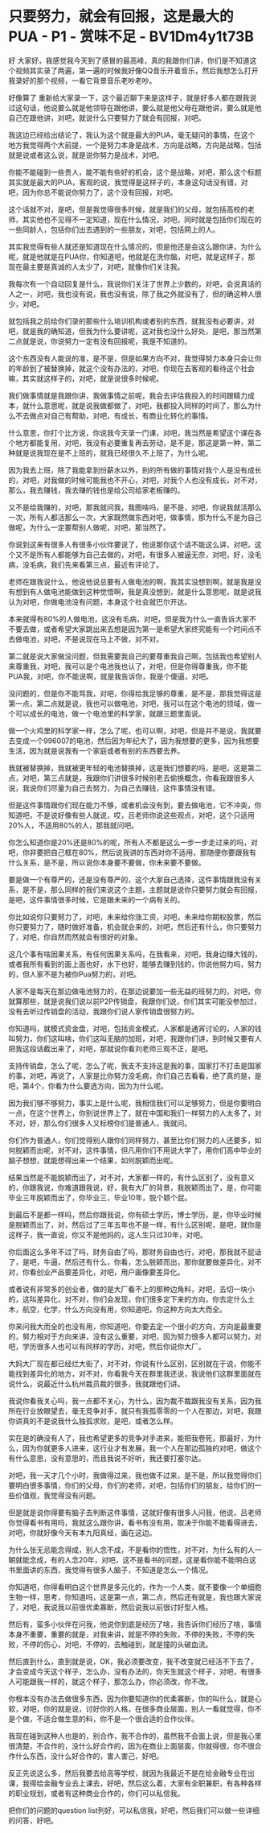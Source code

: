 # 只要努力，就会有回报，这是最大的PUA - P1 - 赏味不足 - BV1Dm4y1t73B

好 大家好，我感觉我今天到了感冒的最高峰，真的我跟你们讲，你们是不知道这个视频其实录了两遍，第一遍的时候我好像QQ音乐开着音乐，然后我想怎么打开我录好的那个视频，一看它背景音乐老吵老吵。

好像算了 重新给大家录一下，这个最近聊下来是这样子，就是好多人都在跟我说过这句话，他说要么就是他领导在跟他讲，要么就是他父母在跟他讲，要么就是他自己在跟他讲，对吧，就说什么只要努力了就会有回报，对吧。

我这边已经给出结论了，我认为这个就是最大的PUA，毫无疑问的事情，在这个地方我觉得两个大前提，一个是努力本身是战术，方向是战略，方向是战略，包括就是说或者这么说，就是说你努力是战术，对吧。

你能不能碰到一些贵人，能不能有些好的机会，这个是战略，对吧，那么这个标题其实就是最大的PUA，客观的说，我觉得是这样子的，本身这句话没有错，对吧，因为你总不能说你努力了，这个没有回报，对吧。

这个话就不对，是吧，但是我觉得很多时候，就是我们的父母，就包括高校的老师，其实他也不见得不一定知道，现在什么情况，对吧，同时就是包括你们现在的一些同龄人，包括你们出去遇到的一些朋友，对吧，包括网上的人。

其实我觉得有些人就还是知道现在什么情况的，但是他还是会这么跟你讲，为什么呢，就是他就是在PUA你，你知道吧，他就是在洗你脑，对吧，就是这样子，那现在最主要是真诚的人太少了，对吧，就像你们关注我。

我每次有一个自动回复是什么，我说你们关注了世界上少数的，对吧，会说真话的人之一，对吧，我也没有说，我也没有说，除了我之外就没有了，但的确这种人很少，对吧。

就包括我之前给你们录的那些什么培训机构或者别的东西，就我没有必要讲，对吧，就是我的确知道，但我为什么要讲呢，这对我也没什么好处，是吧，那当然第二点就是说，你说努力一定有没有回报呢，我是不知道的。

这个东西没有人能说的准，是不是，但是如果方向不对，我觉得努力本身只会让你的年龄到了被替换掉，就这个没有办法的，对吧，你现在去客观的看待这个社会嘛，其实就这样子的，对吧，就是说很多时候呢。

我们做事情就是我跟你讲，我做事情之前呢，我会去评估我投入的时间跟精力成本，就什么意思呢，就是说我做都做了，对吧，我都投入同样的时间了，那么为什么不去做点对自己有帮助，对吧，有成长，有商业化转化的事情。

什么意思，你打个比方说，你说我今天录一门课，对吧，我当然是希望这个课在各个地方都能复用，对吧，我没有必要重复再去劳动，是不是，那这是第一种，第二种就是说我现在是不上班的，就我已经很久不上班了，为什么呢。

因为我去上班，除了我能拿到份薪水以外，别的所有做的事情对我个人是没有成长的，对吧，对我做的时候可能我也不开心，对吧，对我个人也没有成长，对不对，那么，我去赚钱，我去赚的钱也是给公司给家老板赚的。

又不是给我赚的，对吧，那我就问我，我图啥吗，是不是，对吧，你说我就活那么一次，所有人都活那么一次，大家既然做东西对吧，做事情，那为什么不是为自己做呢，为什么一定要帮别人做呢，对吧，那当然了。

你说到这来有很多人有很多小伙伴要说了，他说那你这个话不能这么讲，对吧，这个又不是所有人都能够为自己去做的，对吧，有很多人被逼无奈，对吧，好，没毛病，没毛病，我们先来看第三点，最近有评论了。

老师在跟我说什么，他说他说总要有人做电池的啊，我其实没想到啊，就是我是没有想到有人做电池能做到这种觉悟啊，我是真没想到，就是什么意思呢，就是说我认为对吧，你做电池没有问题，本身这个社会就巴尔开达。

本来就得有80%的人做电池，这没有毛病，对吧，但是我为什么一直告诉大家不不要去做，或者希望大家跳出来去想是因为第一是希望大家终究能有一个时间点不去做电池，对吧，不是说现在马上不做，对不对。

第二就是说大家做没问题，但我需要我自己的要尊重我自己啊，包括我也希望别人来尊重我，对吧，我可以是个电池我也认了，对吧，但是你得尊重我，你不能PUA我，对吧，你不能说啊，就是我告诉你，我是个傻逼，对吧。

没问题的，但是你不能骂我，对吧，你得给我足够的尊重，是不是，那我觉得这是第一点，第二点就是说，我也可以做电池，对吧，我可以在这个电池的领域，做一个可以成长的电池，做一个电池里的科学家，就跟三题里面说。

做一个火鸡里的科学家一样，怎么了呢，也可以啊，对吧，但是并不是说，我就要去变成一个996007的电池，然后因为年纪大了，因为我想要的更多，因为我想要生活，因为就是说我有一个家庭或者有别的东西要去养。

我就被替换掉，我就被更年轻的电池替换掉，这是我们想要的吗，是吧，这是第二点，对吧，第三点就是，我跟你们讲很多时候别老去偷换概念，你看我跟很多人说，我说你们尽量为自己去努力，为自己去赚钱，这件事情没有错。

但是这件事情跟你们现在能力不够，或者机会没有到，要去做电池，它不冲突，你知道吧，不是说好像有些人就说，哎，吕老师你说这些观点，对吧，这个只适用20%人，不适用80%的人，那我就问吧。

你怎么知道你是20%还是80%的呢，所有人不都是这么一步一步走过来的吗，对吧，你非要把自己框在80%，然后说我讲的东西对你不适用，那随便你要跟我有什么关系，是不是，所以说你本身要不要做，你未来要不要做。

要是做一个有尊严的，还是没有尊严的，这个大家自己选择，这件事情跟我没有关系，是不是，那么同样的我们来说这个主题，主题就是说你只要努力就会有回报，是吧，这件事情很多时候，它是跟未来的一个病有关的。

你比如说你只要努力了，对吧，未来给你涨工资，对吧，未来给你期权股票，然后你只要努力了，随时做好准备，机会就会来的，对吧，然后还有什么，你只要努力了，对吧，你自然而然就会有很好的对象。

这几个事有啥因果关系，有任何因果关系吗，在我看来，对吧，我身边赚大钱的，或者我所有看到的面上面也好，水下也好，能够去赚到钱的，你说他努力吗，努力的，但人家不是为被你Pua努力的，对吧。

人家不是每天在那边做电池努力的，在那边说要加一些无益的班努力的，对吧，你就算那些，就是说我们说以前P2P传销盘，我跟你们说，你们其实可能没参加过，没有去听过传销盘的活动，我跟你们说人家传销盘很努力的。

你知道吗，就模式资金盘，对吧，包括资金模式，人家都是通宵讨论的，人家的钱叫努力，你们这叫啥，你们这叫无脑的加班，对吧，我跟你们讲，到时候又要有人把我这段话截出来了，对吧，那就说你看刘老师三观不正，是吧。

支持传销盘，怎么了呢，怎么了呢，我支不支持这是我的事，国家打不打击是国家的事，对吧，再说了，人家是比你努力没毛病，你们自己去看看，绝了真的是，是吧，第4个，你看为什么要选方向，因为为什么呢。

因为我们够不够努力，事实上是什么呢，我相信我们可以足够努力，但是你要明白一点，在这个世界上，你别说世界上了，就在中国和我们一样努力的人太多了，对不对，好，那么你们很多人又标榜你们是普通人，我就问。

你们作为普通人，你们觉得别人跟你们同样努力，甚至比你们努力的人还要多，如何脱颖而出呢，对不对，这件事情，但凡用你们不用说大学了，用你们高中毕业的脑子想想，就能想得出来一个结果，如何脱颖而出呢。

结果当然是不能脱颖而出了，对不对，大家都一样的，有什么区别了，没有意义的，你跟我说，你难道跟我说，好，我有大厂的背景，我脱颖而出了，是，你可能毕业三年脱颖而出了，你毕业三，毕业10年，脱个颖个屁。

到最后不是都一样吗，然后你跟我说，你有硕士学历，博士学历，是，你毕业时候是脱颖而出了，对，然后过了三年五年也不是一样，有什么区别呢，是吧，就你是这样子，我一直说，你又不是他妈的，这人生只过30年，对吧。

你后面这么多年不过了吗，财务自由了吗，那财务自由也行，对吧，那我就不屁话了，是吧，牛逼，然后还有什么，你看，怎么脱颖而出，那你就要做差异化，对不对，你看创业产品要差异化，对吧，用户画像要差异化。

或者说有非常多的创业者，做的是大厂看不上的那种边角料，对吧，去切一块小的，这叫差异化，对不对，你们会发现，你们很多定下来的方向，你去定什么土木，航空，化学，什么方向没有用，你知道吧，你这种方向太大而全。

你来问我大而全的也没有用，你知道吧，你要去定一个很小的方向，方向是最重要的，努力相对于方向来讲，没有这么重要，对吧，因为努力很多人都可以努力，对吧，学历很多人也可以有同样的学历，对吧，然后你说你大厂。

大妈大厂现在都已经烂大街了，对不对，你说有什么区别，区别就在于说，你能不能找到差异化的地方，对不对，你看我今天在群里我还说，我说他们这群里面就在说什么，说最近什么杭州裁员裁的很多，我就跟他们讲。

我说你看我关心吗，我一点都不关心，为什么，因为裁不裁跟我没有关系，因为我所在行业放眼望去，毫无竞争对手，就只有我孤零零的一个人在那边，对吧，我跟你讲真的不是说我什么独孤求败，是吧，或者怎么样。

实在是的确没有人了，我也希望更多的竞争对手进来，能把我卷死，那最好，为什么，因为你就更多人进来，这行业才有发展，我一个人在那边孤独的对吧，做这个有什么意思，没有意思的，而且我说不好听，我还要打塞尔达。

对吧，我一天才几个小时，我做得过来，我也做不过来，是不是，所以我觉得你们要明白很多事情，你们的父母，你们的老师，对吧，包括你们的朋友，给你们的一些价值观，我觉得没有问题。

但是就是说你得要有脑子去判断这件事情，这就好像有很多人问我，他说，吕老师你觉得看书有用吗，我就这么跟你讲，看书有没有用，取决于你能不能看得进去，对吧，你就好像今天有本九阳真经，画在这边。

为什么张无忌能念得成，别人念不成，不是看你的悟性，对不对，为什么有的人一朝就能念成，有的人念20年，对吧，这不是看书的问题，这是看你能不能明白这书里面讲的东西，我觉得有很多人脑子，不知道是怎么一个情况。

你知道吧，你得看明白这个世界是多元化的，作为一个人类，就不要像一个单细胞生物一样，思考，你知道吗，这是第一点，第二点，然后还有就是，我也跟大家说了，对吧，我说我以前很优柔寡断，然后说我以前很讨好型人格。

然后有，蛮多小伙伴在问我，他说你到底是经历了啥，我告诉你们经历了啥，事情本身不重要，重要的就是，对我来讲，就是不停的失败，不停的失败，不停的失败，不停的伤心，对吧，不停的，去触碰到，就是撞的头破血流。

然后直到什么，直到就是说，OK，我必须要改变，我不改变就已经活不下去了，才会变成今天这个样子，怎么办，没有办法的，你天生就这个样子，对吧，有很多人可能跟我一样的，就这个样子，那怎么办，你必须改，你不改。

你根本没有办法去做很多东西，因为你要知道你的优柔寡断，你的叫什么，就是心软，对吧，你的就是说，讨好你的人格，在很多商业层面，别人一看就觉得，你不是个做，不适合做生意的料，你不是一个很合适的合作伙伴。

我现在碰到这种人也是的，别合作，我不合作的，虽然我不会面上说，但是我心里很清楚，不合作的，没什么好合作的，因为在商业上面层面，你就得很，你不很合作什么东西，没什么好合作的，害人害己，好吧。

反正先说这么多，然后我要去给高等学校，就因为我最近不是在给金融专业在出课，我得给金融专业去上课去，好吧，然后这么着，大家有全职兼职，有各种各样的职业规划，或者有这种商业合作的，你们可以私信我。

把你们的问题的question list列好，可以私信我，好吧，然后我们可以做一些详细的问答，好吧。